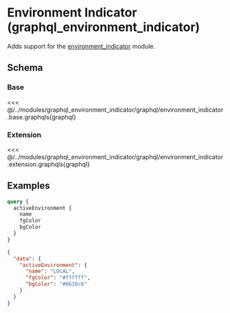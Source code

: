 # Environment Indicator (graphql_environment_indicator)

Adds support for the [environment_indicator](https://www.drupal.org/project/environment_indicator) module.

## Schema

### Base

<<< @/../modules/graphql_environment_indicator/graphql/environment_indicator.base.graphqls{graphql}

### Extension

<<< @/../modules/graphql_environment_indicator/graphql/environment_indicator.extension.graphqls{graphql}

## Examples

```graphql
query {
  activeEnvironment {
    name
    fgColor
    bgColor
  }
}
```

```json
{
  "data": {
    "activeEnvironment": {
      "name": "LOCAL",
      "fgColor": "#ffffff",
      "bgColor": "#8618cb"
    }
  }
}
```
